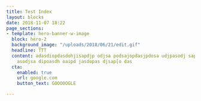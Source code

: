 ```yaml
---
title: Test Index
layout: blocks
date: 2018-11-07 18:22
page_sections:
- template: hero-banner-w-image
  block: hero-2
  background_image: "/uploads/2018/06/21/edit.gif"
  headline: TTT
  content: adasdiopdasdohjisapdjp odjsa podsajopdasjpdosa udjpasodj sapodasj dopsajd
    asodjsa dipoasdh oaipd jasdopas djsap[o das
  cta:
    enabled: true
    url: google.com
    button_text: GOOOOOGLE

---
```

